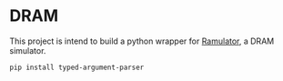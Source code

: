 # DRAM
 
This project is intend to build a python wrapper for [Ramulator](https://github.com/CMU-SAFARI/ramulator), a DRAM simulator.

```bash
pip install typed-argument-parser
```
